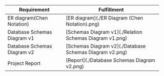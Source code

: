 | Requirement           | Fulfillment                                        |
|-----------------------|----------------------------------------------------|
| ER diagram(Chen Notation)   | [ER diagram](./ER Diagram (Chen Notation).png)           |
| Database Schemas Diagram v1 | [Schemas Diagram v1](./Relation Schemas Diagram v1.png)  |  
| Database Schemas Diagram v2 | [Schemas Diagram v2](./Database Schemas Diagram v2.png)  |          
| Project Report              | [Report](./Database Schemas Diagram v2.png)              |

